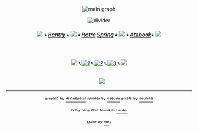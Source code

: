 <div align="center">


![main graph](https://64.media.tumblr.com/7d7d98046f95f4fa28adaaed33bf36df/fef77113a44e0136-88/s2048x3072/8dbfcad4f661b0757feeb1dfa440968c3e1f735c.pnj)


![divider](https://64.media.tumblr.com/9531edb344231e47224023edc07bd45a/407055fc4094a03f-5c/s1280x1920/0de299e74a55ff02a5c80c84762520d252204d52.pnj)


#### ![](https://64.media.tumblr.com/b6ccb0ef0210873d0de3f5ee7ef309d6/33a7699c19ae21fa-df/s75x75_c1/33b7fb1aa3f141d5eadf2c75933d23b2421f35a7.gifv) ⭑ [𝘙𝘦𝘯𝘵𝘳𝘺](https://rentry.co/FurinaTheFountain) ⭑  ![](https://64.media.tumblr.com/11856329e467e2a4cd5aee85469a7412/33a7699c19ae21fa-52/s75x75_c1/4d7b419542c256b238a10223ffb86cb9b0e1abee.gifv) ⭑ [𝘙𝘦𝘵𝘳𝘰](https://sparkler.cc/@furinathefountain) [𝘚𝘱𝘳𝘪𝘯𝘨](https://retrospring.net/@FurinaTheFontain) ⭑  ![](https://64.media.tumblr.com/b6ccb0ef0210873d0de3f5ee7ef309d6/33a7699c19ae21fa-df/s75x75_c1/33b7fb1aa3f141d5eadf2c75933d23b2421f35a7.gifv) ⭑ [𝘈𝘵𝘢𝘣𝘰𝘰𝘬](https://furinathefountain.atabook.org/)⭑ ![](https://64.media.tumblr.com/11856329e467e2a4cd5aee85469a7412/33a7699c19ae21fa-52/s75x75_c1/4d7b419542c256b238a10223ffb86cb9b0e1abee.gifv)



ㅤ

###### ![](https://64.media.tumblr.com/a17578ce26ad8f95e6facd5cda7f12ef/33a7699c19ae21fa-0b/s75x75_c1/eb26f61fc90e4194403ec93447c50ddf5280472a.gifv)➷[![1](https://64.media.tumblr.com/63da2be9792f54be1a7cc71e47818bd0/828870b2d99689c2-b1/s75x75_c1/72514a3f363f3701c3bb830c89ce5d3a555aa3cf.pnj)](https://rentry.co/linkrose)➷[![2](https://64.media.tumblr.com/e15cdc53fe9810a04873f876f09a57e9/828870b2d99689c2-db/s75x75_c1/703fb8a8389c30b88b84ce08b67049e8891c9c70.pnj)](https://rentry.co/Rose1kins)➷[![3](https://64.media.tumblr.com/022a22573d89c8013404b4fcb91ab53f/828870b2d99689c2-53/s75x75_c1/dfaa245137fc6a286a52aad01fdd3d65574bdda9.pnj)](https://rentry.co/byiInts)➷![](https://64.media.tumblr.com/433d2a383c7210f08a21017855078a7d/33a7699c19ae21fa-c6/s75x75_c1/adaa613831d4ad825f3d8290df27bdfa4d5beb44.gifv)


ㅤ
![](https://64.media.tumblr.com/8868cdeef01f9e9c3256f073b2bdfad3/9e8058b164bbe933-cb/s250x400/91b28de3f3097f6a1f3621103b3bd8a5d8a902bb.gifv)


---
ᵍʳᵃᵖʰⁱᶜ ᵇʸ [ᵈⁱᵛ¹ⁿᵉᵖᵉᵗᵃˡ](https://www.tumblr.com/div1nepetal) ᴰⁱᵛⁱᵈᵉʳ ᵇʸ [ˢˢᵉᵘᵈᵃ](https://www.tumblr.com/sseuda) ᵖⁱˣᵉˡˢ ᵇʸ [ˢᵒᵘˡᵃᶜᵉ](https://www.tumblr.com/soulace)

ᵉᵛᵉʳʸᵗʰⁱⁿᵍ ᵉˡˢᵉ ᶠᵒᵘⁿᵈ ⁱⁿ  [ᵗᵘᵐᵇˡʳ](https://www.tumblr.com)

ᴹᵃᵈᵉ ᵇʸ [ᵐᵉ](https://github.com/FurinaTheFountain)ᵎᵎ
